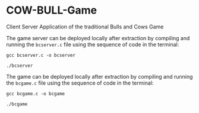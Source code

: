 # COW-BULL-Game
Client Server Application of the traditional Bulls and Cows Game


The game server can be deployed locally after extraction by compiling and running the `bcserver.c` file using the sequence of code in the terminal:
```
gcc bcserver.c -o bcserver
```
```
./bcserver
```

The game can be deployed locally after extraction by compiling and running the `bcgame.c` file using the sequence of code in the terminal:
```
gcc bcgame.c -o bcgame
```
```
./bcgame
```
